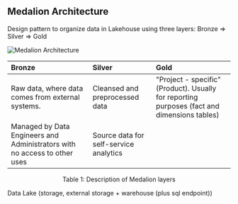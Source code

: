 ## Medalion Architecture
Design pattern to organize data in Lakehouse using three layers:
Bronze => Silver => Gold

![Medalion Architecture](assets/medalionArchitecture.png)

| Bronze                                                                    | Silver                                 | Gold                                                                                        |
|:--------------------------------------------------------------------------|:---------------------------------------|:--------------------------------------------------------------------------------------------|
| Raw data, where data comes from external systems.                         | Cleansed and preprocessed data         | "Project - specific" (Product). Usually for reporting purposes (fact and dimensions tables) |
| Managed by Data Engineers and Administrators with no access to other uses | Source data for self-service analytics |                                                                                             |

<div style='text-align: center; '> Table 1: Description of Medalion layers</div>



Data Lake (storage, external storage + warehouse (plus sql endpoint))

